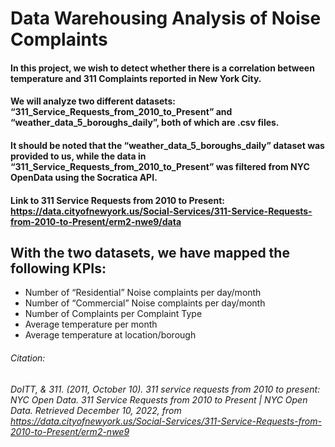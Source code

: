 # Data Warehousing Analysis of Noise Complaints

#### In this project, we wish to detect whether there is a correlation between temperature and 311 Complaints reported in New York City. 

#### We will analyze two different datasets: “311_Service_Requests_from_2010_to_Present” and “weather_data_5_boroughs_daily”, both of which are .csv files. 
#### It should be noted that the “weather_data_5_boroughs_daily” dataset was provided to us, while the data in “311_Service_Requests_from_2010_to_Present” was filtered from NYC OpenData using the Socratica API. 

#### Link to 311 Service Requests from 2010 to Present: https://data.cityofnewyork.us/Social-Services/311-Service-Requests-from-2010-to-Present/erm2-nwe9/data


## With the two datasets, we have mapped the following KPIs:

* Number of “Residential” Noise complaints per day/month
* Number of “Commercial” Noise complaints per day/month
* Number of Complaints per Complaint Type
* Average temperature per month
* Average temperature at location/borough



###### Citation:
###### DoITT, & 311. (2011, October 10). 311 service requests from 2010 to present: NYC Open Data. 311 Service Requests from 2010 to Present | NYC Open Data. Retrieved December 10, 2022, from https://data.cityofnewyork.us/Social-Services/311-Service-Requests-from-2010-to-Present/erm2-nwe9 

